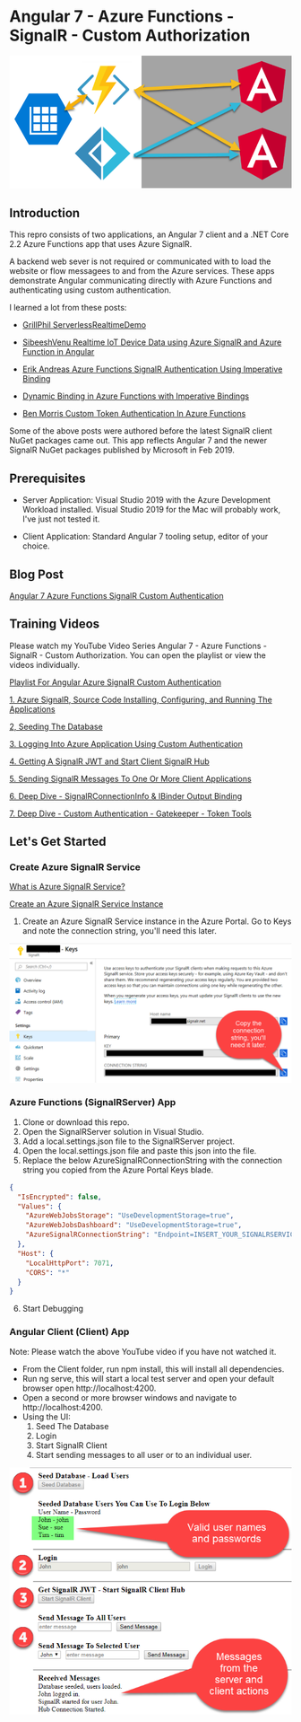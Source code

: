 # Angular 7 - Azure Functions - SignalR - Custom Authorization
![](flow.png)

## Introduction
This repro consists of two applications, an Angular 7 client and a .NET Core 2.2 Azure Functions app that uses Azure SignalR.

A backend web sever is not required or communicated with to load the website or flow messagees to and from the Azure services.  These apps demonstrate Angular communicating directly with Azure Functions and authenticating using custom authentication.

I learned a lot from these posts:

- [GrillPhil ServerlessRealtimeDemo](https://github.com/GrillPhil/ServerlessRealtimeDemo)

- [SibeeshVenu Realtime IoT Device Data using Azure SignalR and Azure Function in Angular](https://github.com/SibeeshVenu/Realtime-IoT-Device-Data-using-Azure-SignalR-and-Azure-Function-in-Angular/tree/master/AzureFunction/AzureFunction)

- [Erik Andreas Azure Functions SignalR Authentication Using Imperative Binding](https://gist.github.com/ErikAndreas/72c94a0c8a9e6e632f44522c41be8ee7)

- [Dynamic Binding in Azure Functions with Imperative Bindings](http://dontcodetired.com/blog/post/Dynamic-Binding-in-Azure-Functions-with-Imperative-Runtime-Bindings)

- [Ben Morris Custom Token Authentication In Azure Functions](https://www.ben-morris.com/custom-token-authentication-in-azure-functions-using-bindings/)

Some of the above posts were authored before the latest SignalR client NuGet packages came out. This app reflects Angular 7 and the newer SignalR NuGet packages published by Microsoft in Feb 2019.

## Prerequisites
- Server Application: Visual Studio 2019 with the Azure Development Workload installed.  Visual Studio 2019 for the Mac will probably work, I've just not tested it.

- Client Application: Standard Angular 7 tooling setup, editor of your choice.

## Blog Post
[Angular 7 Azure Functions SignalR Custom Authentication](https://oceanware.wordpress.com/2019/06/15/angular-7-azure-functions-signalr-custom-authenticaion/)

## Training Videos
Please watch my YouTube Video Series Angular 7 - Azure Functions - SignalR - Custom Authorization.  You can open the playlist or view the videos individually.

[Playlist For Angular Azure SignalR Custom Authentication](https://www.youtube.com/playlist?list=PLFZfBw9eNzgzojmcvLlO0a0gw-n6sdInd)

[1. Azure SignalR, Source Code Installing, Configuring, and Running The Applications](https://www.youtube.com/watch?v=YXUAfI0gMXo&feature=youtu.be)

[2, Seeding The Database](https://www.youtube.com/watch?v=i31Ugbu6QXc&feature=youtu.be)

[3. Logging Into Azure Application Using Custom Authentication](https://www.youtube.com/watch?v=e3Fg1I3KZKM&feature=youtu.be)

[4. Getting A SignalR JWT and Start Client SignalR Hub](https://www.youtube.com/watch?v=VW7VzlzLDG4&feature=youtu.be)

[5. Sending SignalR Messages To One Or More Client Applications](https://www.youtube.com/watch?v=OWMBQ-nBrQI&feature=youtu.be)

[6. Deep Dive - SignalRConnectionInfo & IBinder Output Binding](https://www.youtube.com/watch?v=eOnrsdL33Fw&feature=youtu.be)

[7. Deep Dive - Custom Authentication - Gatekeeper - Token Tools](https://www.youtube.com/watch?v=wrynKZe_qUU&feature=youtu.be)

## Let's Get Started

### Create Azure SignalR Service

[What is Azure SignalR Service?](https://docs.microsoft.com/en-us/azure/azure-signalr/signalr-overview)

[Create an Azure SignalR Service Instance](https://docs.microsoft.com/en-us/azure/azure-signalr/signalr-quickstart-azure-functions-csharp)

1. Create an Azure SignalR Service instance in the Azure Portal. Go to Keys and note the connection string, you'll need this later.

![](signalrkeys.png)

### Azure Functions (SignalRServer) App
1. Clone or download this repo.
2. Open the SignalRServer solution in Visual Studio.
3. Add a local.settings.json file to the SignalRServer project.
4. Open the local.settings.json file and paste this json into the file.
5. Replace the below AzureSignalRConnectionString with the connection string you copied from the Azure Portal Keys blade.

```json
{
  "IsEncrypted": false,
  "Values": {
    "AzureWebJobsStorage": "UseDevelopmentStorage=true",
    "AzureWebJobsDashboard": "UseDevelopmentStorage=true",
    "AzureSignalRConnectionString": "Endpoint=INSERT_YOUR_SIGNALRSERVICE_ENDPOINT_HERE;"
  },
  "Host": {
    "LocalHttpPort": 7071,
    "CORS": "*"
  }
}
```
6. Start Debugging

### Angular Client (Client) App
Note: Please watch the above YouTube video if you have not watched it.

- From the Client folder, run npm install, this will install all dependencies.
- Run ng serve, this will start a local test server and open your default browser open http://localhost:4200.
- Open a second or more browser windows and navigate to http://localhost:4200.
- Using the UI:
  1. Seed The Database
  2. Login
  3. Start SignalR Client
  4. Start sending messages to all user or to an individual user.

![](application.png)
